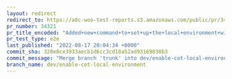 ```yaml
---
layout: redirect
redirect_to: https://a8c-woo-test-reports.s3.amazonaws.com/public/pr/34321/e2e/index.html
pr_number: 34321
pr_title_encoded: "Added+new+command+to+set+up+the+local+environment+with+COT+enabled."
pr_test_type: e2e
last_published: "2022-08-17 20:04:34 +0000"
commit_sha: 320e8ce3933aecb1d6cc3cd18a52ad93169038b3
commit_message: "Merge branch 'trunk' into dev/enable-cot-local-environment"
branch_name: dev/enable-cot-local-environment
---
```

